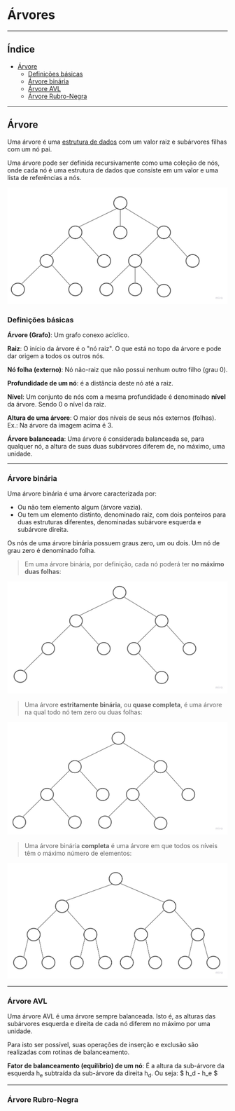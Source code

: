 <h1>Árvores</h1>

---

<h2>Índice</h2>

- [Árvore](#árvore)
  - [Definições básicas](#definições-básicas)
  - [Árvore binária](#árvore-binária)
  - [Árvore AVL](#árvore-avl)
  - [Árvore Rubro-Negra](#árvore-rubro-negra)

---

## Árvore

Uma árvore é uma [estrutura de dados](## "Uma estrutura de dados é uma coleção tanto de valores (e seus relacionamentos) quanto de operações (sobre os valores e estruturas decorrentes).") com um valor raiz e subárvores filhas com um nó pai.

Uma árvore pode ser definida recursivamente como uma coleção de nós, onde cada nó é uma estrutura de dados que consiste em um valor e uma lista de referências a nós.

<center>

![Tree](assets/tree.jpg)

</center>

### Definições básicas

**Árvore (Grafo)**: Um grafo conexo acíclico.

**Raiz**: O início da árvore é o "nó raiz". O que está no topo da árvore e pode dar origem a todos os outros nós.

**Nó folha (externo)**: Nó não-raiz que não possui nenhum outro filho (grau 0).

**Profundidade de um nó**: é a distância deste nó até a raiz.

**Nível**: Um conjunto de nós com a mesma profundidade é denominado **nível** da árvore. Sendo 0 o nível da raiz.

**Altura de uma árvore**: O maior dos níveis de seus nós externos (folhas). Ex.: Na árvore da imagem acima é 3.

**Árvore balanceada**: Uma árvore é considerada balanceada se, para qualquer nó, a altura de suas duas subárvores diferem de, no máximo, uma unidade.

---

### Árvore binária

Uma árvore binária é uma árvore caracterizada por:

- Ou não tem elemento algum (árvore vazia).
- Ou tem um elemento distinto, denominado raiz, com dois ponteiros para duas estruturas diferentes, denominadas subárvore esquerda e subárvore direita.

Os nós de uma árvore binária possuem graus zero, um ou dois. Um nó de grau zero é denominado folha.

> Em uma árvore binária, por definição, cada nó poderá ter **no máximo duas folhas**:

<center>

![Tree](assets/bintree.jpg)

</center>

> Uma árvore **estritamente binária**, ou **quase completa**, é uma árvore na qual todo nó tem zero ou duas folhas:

<center>

![Tree](assets/bintree1.jpg)

</center>

> Uma árvore binária **completa** é uma árvore em que todos os níveis têm o máximo número de elementos:

<center>

![Tree](assets/bintree2.jpg)

</center>

---

### Árvore AVL

Uma árvore AVL é uma árvore sempre balanceada. Isto é, as alturas das subárvores esquerda e direita de cada nó diferem no máximo por uma unidade.

Para isto ser possível, suas operações de inserção e exclusão são realizadas com rotinas de balanceamento.

**Fator de balanceamento (equilíbrio) de um nó**: É a altura da sub-árvore da esquerda h<sub>e</sub> subtraída da sub-árvore da direita h<sub>d</sub>. Ou seja: $ h_d - h_e $

---

### Árvore Rubro-Negra



